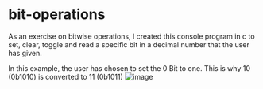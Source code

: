 # bit-operations
As an exercise on bitwise operations, I created this console program in c to set, clear, toggle and read a specific bit in a decimal number that the user has given.

In this example, the user has chosen to set the 0 Bit to one. This is why 10 (0b1010) is converted to 11 (0b1011)
![image](https://user-images.githubusercontent.com/97165172/148213421-37607abb-c0ce-4c02-92bc-3dc908a786a1.png)
